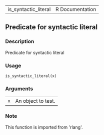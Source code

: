 |                        |                 |
|------------------------|----------------:|
| is\_syntactic\_literal | R Documentation |

## Predicate for syntactic literal

### Description

Predicate for syntactic literal

### Usage

    is_syntactic_literal(x)

### Arguments

|     |                    |
|-----|--------------------|
| `x` | An object to test. |

### Note

This function is imported from 'rlang'.

<link rel="stylesheet" type="text/css" href="../css/md-styles.css"></link>
